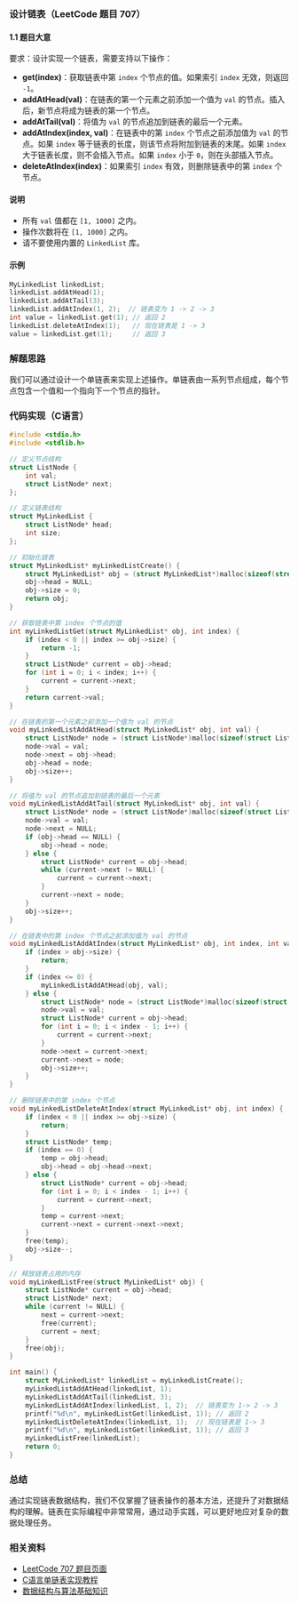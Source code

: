 ### 设计链表（LeetCode 题目 707）

#### 1.1 题目大意
要求：设计实现一个链表，需要支持以下操作：

- **get(index)**：获取链表中第 `index` 个节点的值。如果索引 `index` 无效，则返回 `-1`。
- **addAtHead(val)**：在链表的第一个元素之前添加一个值为 `val` 的节点。插入后，新节点将成为链表的第一个节点。
- **addAtTail(val)**：将值为 `val` 的节点追加到链表的最后一个元素。
- **addAtIndex(index, val)**：在链表中的第 `index` 个节点之前添加值为 `val` 的节点。如果 `index` 等于链表的长度，则该节点将附加到链表的末尾。如果 `index` 大于链表长度，则不会插入节点。如果 `index` 小于 `0`，则在头部插入节点。
- **deleteAtIndex(index)**：如果索引 `index` 有效，则删除链表中的第 `index` 个节点。

#### 说明
- 所有 `val` 值都在 `[1, 1000]` 之内。
- 操作次数将在 `[1, 1000]` 之内。
- 请不要使用内置的 `LinkedList` 库。

#### 示例
```c
MyLinkedList linkedList;
linkedList.addAtHead(1);
linkedList.addAtTail(3);
linkedList.addAtIndex(1, 2);  // 链表变为 1 -> 2 -> 3
int value = linkedList.get(1); // 返回 2
linkedList.deleteAtIndex(1);   // 现在链表是 1 -> 3
value = linkedList.get(1);     // 返回 3
```

### 解题思路
我们可以通过设计一个单链表来实现上述操作。单链表由一系列节点组成，每个节点包含一个值和一个指向下一个节点的指针。

### 代码实现（C语言）

```c
#include <stdio.h>
#include <stdlib.h>

// 定义节点结构
struct ListNode {
    int val;
    struct ListNode* next;
};

// 定义链表结构
struct MyLinkedList {
    struct ListNode* head;
    int size;
};

// 初始化链表
struct MyLinkedList* myLinkedListCreate() {
    struct MyLinkedList* obj = (struct MyLinkedList*)malloc(sizeof(struct MyLinkedList));
    obj->head = NULL;
    obj->size = 0;
    return obj;
}

// 获取链表中第 index 个节点的值
int myLinkedListGet(struct MyLinkedList* obj, int index) {
    if (index < 0 || index >= obj->size) {
        return -1;
    }
    struct ListNode* current = obj->head;
    for (int i = 0; i < index; i++) {
        current = current->next;
    }
    return current->val;
}

// 在链表的第一个元素之前添加一个值为 val 的节点
void myLinkedListAddAtHead(struct MyLinkedList* obj, int val) {
    struct ListNode* node = (struct ListNode*)malloc(sizeof(struct ListNode));
    node->val = val;
    node->next = obj->head;
    obj->head = node;
    obj->size++;
}

// 将值为 val 的节点追加到链表的最后一个元素
void myLinkedListAddAtTail(struct MyLinkedList* obj, int val) {
    struct ListNode* node = (struct ListNode*)malloc(sizeof(struct ListNode));
    node->val = val;
    node->next = NULL;
    if (obj->head == NULL) {
        obj->head = node;
    } else {
        struct ListNode* current = obj->head;
        while (current->next != NULL) {
            current = current->next;
        }
        current->next = node;
    }
    obj->size++;
}

// 在链表中的第 index 个节点之前添加值为 val 的节点
void myLinkedListAddAtIndex(struct MyLinkedList* obj, int index, int val) {
    if (index > obj->size) {
        return;
    }
    if (index <= 0) {
        myLinkedListAddAtHead(obj, val);
    } else {
        struct ListNode* node = (struct ListNode*)malloc(sizeof(struct ListNode));
        node->val = val;
        struct ListNode* current = obj->head;
        for (int i = 0; i < index - 1; i++) {
            current = current->next;
        }
        node->next = current->next;
        current->next = node;
        obj->size++;
    }
}

// 删除链表中的第 index 个节点
void myLinkedListDeleteAtIndex(struct MyLinkedList* obj, int index) {
    if (index < 0 || index >= obj->size) {
        return;
    }
    struct ListNode* temp;
    if (index == 0) {
        temp = obj->head;
        obj->head = obj->head->next;
    } else {
        struct ListNode* current = obj->head;
        for (int i = 0; i < index - 1; i++) {
            current = current->next;
        }
        temp = current->next;
        current->next = current->next->next;
    }
    free(temp);
    obj->size--;
}

// 释放链表占用的内存
void myLinkedListFree(struct MyLinkedList* obj) {
    struct ListNode* current = obj->head;
    struct ListNode* next;
    while (current != NULL) {
        next = current->next;
        free(current);
        current = next;
    }
    free(obj);
}

int main() {
    struct MyLinkedList* linkedList = myLinkedListCreate();
    myLinkedListAddAtHead(linkedList, 1);
    myLinkedListAddAtTail(linkedList, 3);
    myLinkedListAddAtIndex(linkedList, 1, 2);  // 链表变为 1-> 2 -> 3
    printf("%d\n", myLinkedListGet(linkedList, 1)); // 返回 2
    myLinkedListDeleteAtIndex(linkedList, 1);  // 现在链表是 1-> 3
    printf("%d\n", myLinkedListGet(linkedList, 1)); // 返回 3
    myLinkedListFree(linkedList);
    return 0;
}
```

### 总结
通过实现链表数据结构，我们不仅掌握了链表操作的基本方法，还提升了对数据结构的理解。链表在实际编程中非常常用，通过动手实践，可以更好地应对复杂的数据处理任务。

### 相关资料
- [LeetCode 707 题目页面](https://leetcode.com/problems/design-linked-list/)
- [C语言单链表实现教程](https://www.geeksforgeeks.org/linked-list-set-1-introduction/)
- [数据结构与算法基础知识](https://www.coursera.org/learn/data-structures)